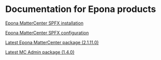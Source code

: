 <h1>Documentation for Epona products</h1>

<a href="./EponaMC_spfx/EponaMC_installation.md">Epona MatterCenter SPFX installation</a>

<a href="./EponaMC_spfx/EponaMC_configuration.md">Epona MatterCenter SPFX configuration</a>

<a href="./MC_pkg/2.1.11.0/readme.md" target="_blank">Latest Epona MatterCenter package (2.1.11.0)</a>

<a href="./MCAdmin_pkg/1.4.0/readme.md" target="_blank">Latest MC Admin package (1.4.0)</a>
